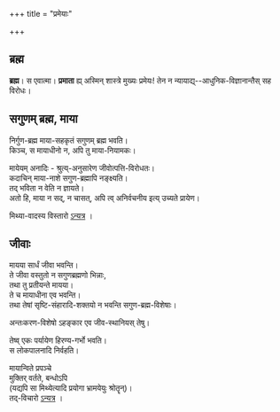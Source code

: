 +++
title = "प्रमेयाः"

+++
## ब्रह्म
**ब्रह्म**। स एवात्मा। **प्रमाता** ह्य् अस्मिन् शास्त्रे मुख्यः प्रमेयः! तेन न न्यायाद्य्--आधुनिक-विज्ञानान्तैस् सह विरोधः।


## सगुणम् ब्रह्म, माया
निर्गुण-ब्रह्म माया-सहकृतं सगुणम् ब्रह्म भवति।  
किञ्च, स मायाधीनो न, अपि तु माया-नियामकः।   

मायेयम् अनादिः - श्रुत्य्-अनुसारेण जीवोत्पत्ति-विरोधतः।  
कदाचिन् माया-नाशे सगुण-ब्रह्मापि नङ्क्ष्यति।  
तद् भविता न वेति न ज्ञायते।  
अतो हि, माया न सद्, न चासत्, अपि त्व् अनिर्वचनीय इत्य् उच्यते प्रायेण।  


मिथ्या-वादस्य विस्तारो [ऽन्यत्र](../mithyA-vAdaH) ।  

## जीवाः
मायया सार्धं जीवा भवन्ति।  
ते जीवा वस्तुतो न सगुणब्रह्मणो भिन्नाः,  
तथा तु प्रतीयन्ते मायया।  
ते च मायाधीना एव भवन्ति।  
तथा तेषां सृष्टि-संहारादि-शक्तयो न भवन्ति सगुण-ब्रह्म-विशेषाः।  

अन्तःकरण-विशेषो ऽहङ्कार एव जीव-स्थानियस् तेषु।  

तेष्व् एकः पर्यायेण हिरण्य-गर्भो भवति।  
स लोकपालनादि निर्वहति।  

मायान्विते प्रपञ्चे  
मुक्तिर् वर्तते, बन्धोऽपि  
(यद्यपि सा मिथ्येत्यादि प्रयोगा भ्रामयेयुः श्रोतॄन्)।  
तद्-विचारो [ऽन्यत्र](../muktiH) । 

